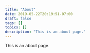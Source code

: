 ```yaml
---
title: "About"
date: 2019-05-22T20:19:51-07:00
draft: false
tags: []
topics: []
description: "This is an about page."
---
```


This is an about page.
